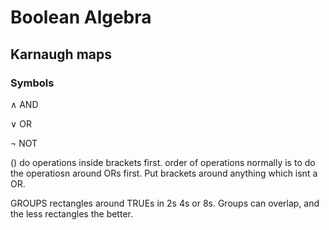 # Boolean Algebra

## Karnaugh maps

### Symbols
∧ AND

∨ OR

¬ NOT

() do operations inside brackets first. order of operations normally is to do the operatiosn around ORs first. Put brackets around anything which isnt a OR.

GROUPS rectangles around TRUEs in 2s 4s or 8s. Groups can overlap, and the less rectangles the better.
